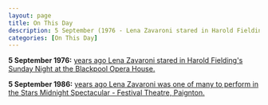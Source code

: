 ```yaml
---
layout: page
title: On This Day
description: 5 September (1976 - Lena Zavaroni stared in Harold Fielding's Sunday Night at the Blackpool Opera House. 1986 - Lena Zavaroni was one of many to perform in the Stars Midnight Spectacular - Festival Theatre, Paignton.)
categories: [On This Day]
---
```


**5 September 1976:**
[<span id="age1"></span> years ago Lena Zavaroni stared in Harold Fielding's Sunday Night at the Blackpool Opera House.](/theatre/harold%20fielding/blackpool%20opera%20house/1976/09/05/harold-fieldings-sunday-night-at-the-blackpool-opera-house.html)

**5 September 1986:**
[<span id="age2"></span> years ago Lena Zavaroni was one of many to perform in the Stars Midnight Spectacular - Festival Theatre, Paignton.](/theatre/1986/09/05/stars-midnight-spectacular.html)

<!-- Script for calculating number of years ago -->
<script>
var dob = '19760905';
var year = Number(dob.substr(0, 4));
var month = Number(dob.substr(4, 2)) - 1;
var day = Number(dob.substr(6, 2));
var today = new Date();
var age1 = today.getFullYear() - year;
if (today.getMonth() < month || (today.getMonth() == month && today.getDate() < day)) {
age1--;
}
document.getElementById("age1").innerHTML=age1;

var dob = '19860905';
var year = Number(dob.substr(0, 4));
var month = Number(dob.substr(4, 2)) - 1;
var day = Number(dob.substr(6, 2));
var today = new Date();
var age2 = today.getFullYear() - year;
if (today.getMonth() < month || (today.getMonth() == month && today.getDate() < day)) {
age2--;
}
document.getElementById("age2").innerHTML=age2;
</script>
